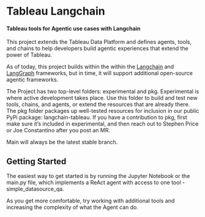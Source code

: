 # Tableau Langchain
#### Tableau tools for Agentic use cases with Langchain

This project extends the Tableau Data Platform and defines agents, tools, and chains to help developers build agentic experiences that extend the power of Tableau. 

As of today, this project builds within the within the [Langchain](https://www.langchain.com/) and [LangGraph](https://langchain-ai.github.io/langgraph/tutorials/introduction/) frameworks, but in time, it will support additional open-source agentic frameworks. 

The Project has two top-level folders: experimental and pkg. Experimental is where active development takes place. Use this folder to build and test new tools, chains, and agents, or extend the resources that are already there. The pkg folder packages up well-tested resources for inclusion in our public PyPi package: langchain-tableau. If you have a contribution to pkg, first make sure it’s included in experimental, and then reach out to Stephen Price or Joe Constantino after you post an MR. 

Main will always be the latest stable branch. 


## Getting Started
The easiest way to get started is by running the Jupyter Notebook or the main.py file, which implements a ReAct agent with access to one tool - simple_datasource_qa.

As you get more comfortable, try working with additional tools and increasing the complexity of what the Agent can do. 
